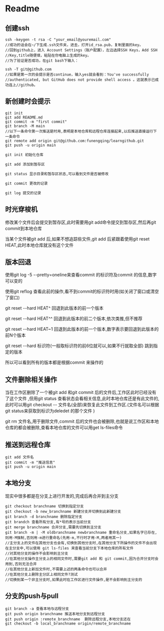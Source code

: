 # Readme

## 创建ssh

```shell
ssh -keygen -t rsa -C "your_email@youremail.com"
//成功的话会在~/下生成.ssh文件夹，进去，打开id_rsa.pub，复制里面的key。
//回到github上，进入 Account Settings（账户配置），左边选择SSH Keys，Add SSH //Key,title随便填，粘贴在你电脑上生成的key。
//为了验证是否成功，在git bash下输入：

ssh -T git@github.com
//如果是第一次的会提示是否continue，输入yes就会看到：You've successfully //authenticated, but GitHub does not provide shell access 。这就表示已成功连上//github。 
```



## 新创建时会提示

```shell
git init
git add README.md
git commit -m "first commit"
git branch -M main
//以下一条命令第一次推送是时用,表明是本地仓库和远程仓库连接起来,以后推送直接运行下一条命令
git remote add origin git@github.com:funengqing/learngithub.git
git push -u origin main

```





```shell
git init 初始化仓库

git add 添加到暂存区

git status 显示目录和暂存区状态,可以看到文件是否被修改

git commit 更改的记录

git log 提交的记录
```



## 时光穿梭机

修改某个文件后会提交到暂存区,此时需要用git add命令提交到暂存区,然后再git commit到本地仓库

当某个文件被git add 后,如果不想追踪些文件,git add 后紧跟着使用git reset HEAT,此时本地仓库就没有这个文件

## 版本回退

使用git log -5 --pretty=oneline来查看commit 的标识符及commit 的信息,数字可以变的

使用git reflog 查看此前的操作,看不到commit的标识符时用(如关闭了窗口或清空了窗口)

git reset --hard HEAT^  回退到此版本的前一个版本

git reset --hard HEAT^^  回退到此版本的前二个版本,依次类推,但不推荐

git reset --hard HEAT~1 回退到此版本的前一个版本,数字表示要回退到此版本的前N个版本

git reset --hard 标识符(一般取标识符的前6位就可以,如果不行就取全部) 跳到指定的版本

所以可以看到所有的版本都是根据commit 来操作的

## 文件删除相关操作

当在工作区删除了一个被git add 和git commit 后的文件后,工作区此时已经没有了这个文件 ,但用git status 查看状态会看相关信息,此时本地仓库还是有此文件的,此时可以用git checkout -- 文件名(全部)来恢复此文件到工作区.(文件名可以根据git status来获取到标识为deledet 的那个文件  )

git rm 文件名,用于删除文件,commit 后的文件也会被删除,也就是说工作区和本地仓库的都会被删除,查看本地仓库的文件可以用get ls-files命令

## 推送到远程仓库

```shell
git add 文件名
git commit -m "推送信息"
git push -u origin main
```

## 本地分支

现实中很多都是在分支上进行开发的,完成后再合并到主分支

```shell
git checkout branchname 切换到指定分支
git checkout -b new_branchname 新建分支并切换到此新建分支
git branch -d branchname 删除指定分支
git brandch 查看所有分支,有*号的表示当前分支
git merge branchname 合并分支,需要先切换到主分支
git branch -m | -M oldbranchname newbranchname 重命名分支,如果名字已存在,则用-M强制,否则用-m进行重命名(先用-m,不行时才用-M,两者用其一)
//主分支上的文件在其他分支也会有,切换到其他分支时,在其他分支下所操作的文件不会出现在主分支中,可以使用 git ls-files 来查看当前分支下本地仓库的所有文件
//对其他分支的操作不会影响到主分支
//在其他分支操作主分支上的相同文件时,需要git add 和 git commit,因为合并分支时会用到,否则无法合并
//在其他分支上新加文件时,不需要上述的两条命令也可以合并
//在其他分支上删除主分区上相同文件?测试
//切换到某一个非主分支时,如果此时在工作区进行文件操作,是不会影响到主分支的
```



## 分支的push与pull

```shell
git branch -a 查看本地与远程分支
git push origin branchname 推送本地分支到远程分支
git push origin :remote_branchname  删除远程分支,本地分支还在
git checkout -b local_branchname origin/remote_branchname
```

